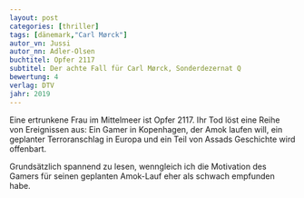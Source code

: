 ```yaml
---
layout: post
categories: [thriller]
tags: [dänemark,"Carl Mørck"]
autor_vn: Jussi
autor_nn: Adler-Olsen
buchtitel: Opfer 2117
subtitel: Der achte Fall für Carl Mørck, Sonderdezernat Q
bewertung: 4
verlag: DTV
jahr: 2019
---
```


Eine ertrunkene Frau im Mittelmeer ist Opfer 2117. Ihr Tod löst eine Reihe von Ereignissen aus: Ein Gamer in Kopenhagen, der Amok laufen will, ein geplanter Terroranschlag in Europa und ein Teil von Assads Geschichte wird offenbart. 

Grundsätzlich spannend zu lesen, wenngleich ich die Motivation des Gamers für seinen geplanten Amok-Lauf eher als schwach empfunden habe.


